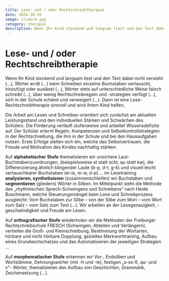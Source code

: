 ```yaml
---
title: Lese- und / oder Rechtschreibtherapie
date: 2024-10-10
image: slider4.jpg
category: therapie
description: Wenn Ihr Kind stockend und langsam liest und den Text dabei nicht versteht (…), Wörter errät (…) beim Schreiben einzelne Buchstaben vertauscht, hinzufügt oder auslässt (…), Wörter stets auf unterschiedliche Weise falsch schreibt (…), über wenig Rechtschreibregeln und -strategien verfügt (…), sich in der Schule schämt und verweigert (…). Dann ist eine Lese-Rechtschreibtherapie sinnvoll und wird Ihrem Kind helfen...
---
```


# Lese- und / oder Rechtschreibtherapie

Wenn Ihr Kind stockend und langsam liest und den Text dabei nicht versteht (…), Wörter errät (…) beim Schreiben einzelne Buchstaben vertauscht, hinzufügt oder auslässt (…), Wörter stets auf unterschiedliche Weise falsch schreibt (…), über wenig Rechtschreibregeln und -strategien verfügt (…), sich in der Schule schämt und verweigert (…). Dann ist eine Lese-Rechtschreibtherapie sinnvoll und wird Ihrem Kind helfen.

Die Arbeit am Lesen und Schreiben orientiert sich zunächst am aktuellen Leistungsstand und den individuellen Stärken und Schwächen des Schülers. Die Förderung verläuft stufenweise und arbeitet Wissensdefizite auf. Der Schüler erlernt Regeln, Kompetenzen und Selbstkontrollstrategien in der Rechtschreibung, die ihm in der Schule und bei den Hausaufgaben nutzen. Erste Erfolge stellen sich ein, welche das Selbstvertrauen, die Freude und Motivation des Kindes nachhaltig stärken.

Auf **alphabetischer Stufe** thematisieren wir unsichere Laut-Buchstabenzuordnungen, (beispielsweise st statt scht, qu statt kw), die Differenzierung ähnlich klingender Laute (b-p, d-t, g-k) und visuell leicht vertauschbarer Buchstaben (ei-ie, m-w, d-p) …
Im Lesetraining **analysieren, synthetisieren** (zusammenschleifen) wir Buchstaben und **segmentieren** (gliedern) Wörter in Silben. Im Mittelpunkt steht die Methode des „rhythmischen Sprech-Schwingens und Schreibens“ nach Heide Buschmann, welche Steuerungsmängel beim Lese und Schreibprozess ausgleicht: Vom Buchstaben zur Silbe – von der Silbe zum Wort – vom Wort zum Satz – vom Satz zum Text (…). Wir arbeiten an der Lesegenauigkeit, -geschwindigkeit und Freude am Lesen.

Auf **orthografischer Stufe** wiederholen wir die Methoden der Freiburger Rechtschreibschule FRESCH (Schwingen, Ableiten und Verlängern), vertiefen die Groß- und Kleinschreibung, Bestimmung der Wortarten, hörbare und nicht hörbare Dopplung, gezieltes Merkworttraining, Aufbau eines Grundwortschatzes und das Automatisieren der jeweiligen Strategien …

Auf **morphematischer Stufe** erkennen wir Vor-, Endsilben und Wortstämme, Dehnungswörter (mit -h und -ie), festigen „s-ss-ß, qu- und v“- Wörter, thematisieren den Aufbau von Geschichten, Grammatik, Zeichensetzung (…).